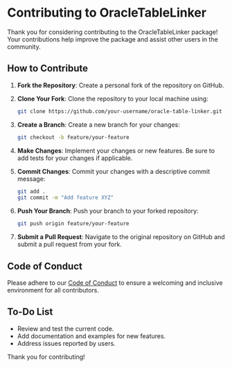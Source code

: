 # Contributing to OracleTableLinker

Thank you for considering contributing to the OracleTableLinker package! Your contributions help improve the package and assist other users in the community.

## How to Contribute

1. **Fork the Repository**: Create a personal fork of the repository on GitHub.
2. **Clone Your Fork**: Clone the repository to your local machine using:

    ```bash
    git clone https://github.com/your-username/oracle-table-linker.git
    ```

3. **Create a Branch**: Create a new branch for your changes:

    ```bash
    git checkout -b feature/your-feature
    ```

4. **Make Changes**: Implement your changes or new features. Be sure to add tests for your changes if applicable.

5. **Commit Changes**: Commit your changes with a descriptive commit message:

    ```bash
    git add .
    git commit -m "Add feature XYZ"
    ```

6. **Push Your Branch**: Push your branch to your forked repository:

    ```bash
    git push origin feature/your-feature
    ```

7. **Submit a Pull Request**: Navigate to the original repository on GitHub and submit a pull request from your fork.

## Code of Conduct

Please adhere to our [Code of Conduct](code-of-conduct.md) to ensure a welcoming and inclusive environment for all contributors.

## To-Do List

-   Review and test the current code.
-   Add documentation and examples for new features.
-   Address issues reported by users.

Thank you for contributing!
